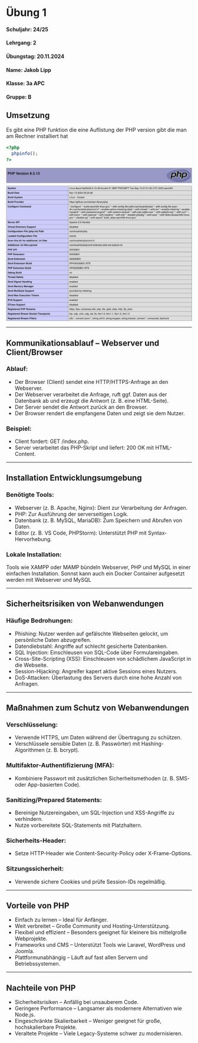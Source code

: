 # Übung 1

#### Schuljahr: 24/25
#### Lehrgang: 2
#### Übungstag: 20.11.2024
#### Name: Jakob Lipp
#### Klasse: 3a APC
#### Gruppe: B


## Umsetzung

Es gibt eine PHP funktion die eine Auflistung der PHP version gibt die man am Rechner installiert hat


```php
<?php
  phpinfo();
?>
```

![image PHP Info](./images/php_info.png)

---

## Kommunikationsablauf – Webserver und Client/Browser

### Ablauf:
- Der Browser (Client) sendet eine HTTP/HTTPS-Anfrage an den Webserver.
- Der Webserver verarbeitet die Anfrage, ruft ggf. Daten aus der Datenbank ab und erzeugt die Antwort (z. B. eine HTML-Seite).
- Der Server sendet die Antwort zurück an den Browser.
- Der Browser rendert die empfangene Daten und zeigt sie dem Nutzer.

### Beispiel:
- Client fordert: GET /index.php.
- Server verarbeitet das PHP-Skript und liefert: 200 OK mit HTML-Content.

---

## Installation Entwicklungsumgebung

### Benötigte Tools:
- Webserver (z. B. Apache, Nginx): Dient zur Verarbeitung der Anfragen.
- PHP: Zur Ausführung der serverseitigen Logik.
- Datenbank (z. B. MySQL, MariaDB): Zum Speichern und Abrufen von Daten.
- Editor (z. B. VS Code, PHPStorm): Unterstützt PHP mit Syntax-Hervorhebung.

### Lokale Installation:
Tools wie XAMPP oder MAMP bündeln Webserver, PHP und MySQL in einer einfachen Installation.
Sonnst kann auch ein Docker Container aufgesetzt werden mit Webserver und MySQL

---

## Sicherheitsrisiken von Webanwendungen

### Häufige Bedrohungen:
- Phishing: Nutzer werden auf gefälschte Webseiten gelockt, um persönliche Daten abzugreifen.
- Datendiebstahl: Angriffe auf schlecht gesicherte Datenbanken.
- SQL Injection: Einschleusen von SQL-Code über Formulareingaben.
- Cross-Site-Scripting (XSS): Einschleusen von schädlichem JavaScript in die Webseite.
- Session-Hijacking: Angreifer kapert aktive Sessions eines Nutzers.
- DoS-Attacken: Überlastung des Servers durch eine hohe Anzahl von Anfragen.

---

## Maßnahmen zum Schutz von Webanwendungen

### Verschlüsselung:
- Verwende HTTPS, um Daten während der Übertragung zu schützen.
- Verschlüssele sensible Daten (z. B. Passwörter) mit Hashing-Algorithmen (z. B. bcrypt).

### Multifaktor-Authentifizierung (MFA):
- Kombiniere Passwort mit zusätzlichen Sicherheitsmethoden (z. B. SMS- oder App-basierten Code).

### Sanitizing/Prepared Statements:
- Bereinige Nutzereingaben, um SQL-Injection und XSS-Angriffe zu verhindern.
- Nutze vorbereitete SQL-Statements mit Platzhaltern.

### Sicherheits-Header:
- Setze HTTP-Header wie Content-Security-Policy oder X-Frame-Options.

### Sitzungssicherheit:
- Verwende sichere Cookies und prüfe Session-IDs regelmäßig.

---

## Vorteile von PHP
- Einfach zu lernen – Ideal für Anfänger.
- Weit verbreitet – Große Community und Hosting-Unterstützung.
- Flexibel und effizient – Besonders geeignet für kleinere bis mittelgroße Webprojekte.
- Frameworks und CMS – Unterstützt Tools wie Laravel, WordPress und Joomla.
- Plattformunabhängig – Läuft auf fast allen Servern und Betriebssystemen.

---

## Nachteile von PHP
- Sicherheitsrisiken – Anfällig bei unsauberem Code.
- Geringere Performance – Langsamer als modernere Alternativen wie Node.js.
- Eingeschränkte Skalierbarkeit – Weniger geeignet für große, hochskalierbare Projekte.
- Veraltete Projekte – Viele Legacy-Systeme schwer zu modernisieren.
